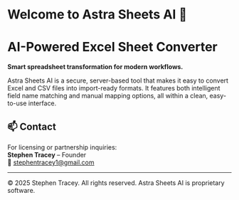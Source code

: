 # Welcome to Astra Sheets AI 👋

# AI-Powered Excel Sheet Converter

**Smart spreadsheet transformation for modern workflows.**

Astra Sheets AI is a secure, server-based tool that makes it easy to convert Excel and CSV files into import-ready formats. It features both intelligent field name matching and manual mapping options, all within a clean, easy-to-use interface.

## 📫 Contact

For licensing or partnership inquiries:  
**Stephen Tracey** – Founder  
📧 stephentracey1@gmail.com

---

© 2025 Stephen Tracey. All rights reserved. Astra Sheets AI is proprietary software.
